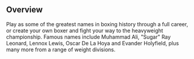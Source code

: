 ## Overview

Play as some of the greatest names in boxing history through a full career, or create your own boxer and fight your way to the heavyweight championship. Famous names include Muhammad Ali, "Sugar" Ray Leonard, Lennox Lewis, Oscar De La Hoya and Evander Holyfield, plus many more from a range of weight divisions.